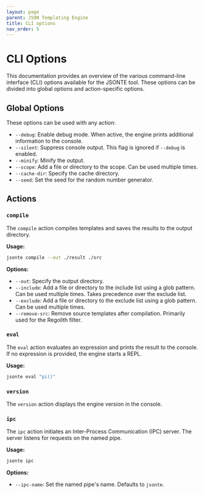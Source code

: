 ```yaml
---
layout: page
parent: JSON Templating Engine
title: CLI options
nav_order: 5
---
```


# CLI Options

This documentation provides an overview of the various command-line interface (CLI) options available for the JSONTE tool. These options can be divided into global options and action-specific options.

## Global Options

These options can be used with any action:

- `--debug`: Enable debug mode. When active, the engine prints additional information to the console.
- `--silent`: Suppress console output. This flag is ignored if `--debug` is enabled.
- `--minify`: Minify the output.
- `--scope`: Add a file or directory to the scope. Can be used multiple times.
- `--cache-dir`: Specify the cache directory.
- `--seed`: Set the seed for the random number generator.

## Actions

### `compile`

The `compile` action compiles templates and saves the results to the output directory.

**Usage:**

```sh
jsonte compile --out ./result ./src
```

**Options:**

- `--out`: Specify the output directory.
- `--include`: Add a file or directory to the include list using a glob pattern. Can be used multiple times. Takes precedence over the exclude list.
- `--exclude`: Add a file or directory to the exclude list using a glob pattern. Can be used multiple times.
- `--remove-src`: Remove source templates after compilation. Primarily used for the Regolith filter.

### `eval`

The `eval` action evaluates an expression and prints the result to the console. If no expression is provided, the engine starts a REPL.

**Usage:**

```sh
jsonte eval "pi()"
```

### `version`

The `version` action displays the engine version in the console.

### `ipc`

The `ipc` action initiates an Inter-Process Communication (IPC) server. The server listens for requests on the named pipe.

**Usage:**

```sh
jsonte ipc
```

**Options:**

- `--ipc-name`: Set the named pipe's name. Defaults to `jsonte`.